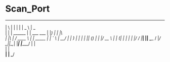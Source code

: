 # Scan_Port


______  ____           ____                  ______   _______
|     \ |  |           |  |                  |  _  \  |  _   \
|      \|  |  ______   |  |        ___ ___   | |_)  | |  |\   \
|   |\     | / ____ \  |  | _____  | | _` \  |   __/  |  | )   |
|   | |    || (____) | |  |/ __  \ | | (_| | |   |    |  |/   /
|___| |____| \____  /  |____/  \__\|_|\__,_| |___|    |______/
                  | |   
                  | |                               
              ____| |
              \_____/   
							
